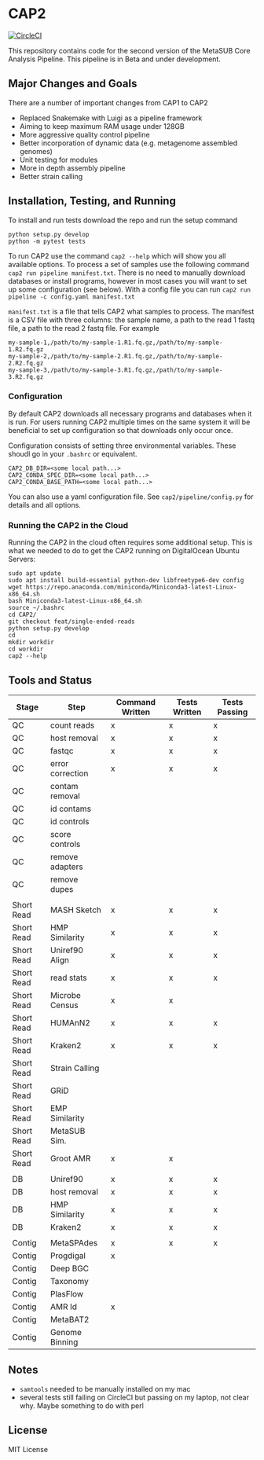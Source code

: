 # CAP2

[![CircleCI](https://circleci.com/gh/MetaSUB/CAP2.svg?style=svg)](https://circleci.com/gh/MetaSUB/CAP2)

This repository contains code for the second version of the MetaSUB Core Analysis Pipeline. This pipeline is in Beta and under development.

## Major Changes and Goals

There are a number of important changes from CAP1 to CAP2
 - Replaced Snakemake with Luigi as a pipeline framework
 - Aiming to keep maximum RAM usage under 128GB
 - More aggressive quality control pipeline
 - Better incorporation of dynamic data (e.g. metagenome assembled genomes)
 - Unit testing for modules
 - More in depth assembly pipeline
 - Better strain calling

## Installation, Testing, and Running

To install and run tests download the repo and run the setup command
```
python setup.py develop
python -m pytest tests
```

To run CAP2 use the command `cap2 --help` which will show you all available options. To process a set of samples use the following command `cap2 run pipeline manifest.txt`. There is no need to manually download databases or install programs, however in most cases you will want to set up some configuration (see below). With a config file you can run `cap2 run pipeline -c config.yaml manifest.txt`

`manifest.txt` is a file that tells CAP2 what samples to process. The manifest is a CSV file with three columns: the sample name, a path to the read 1 fastq file, a path to the read 2 fastq file. For example

```
my-sample-1,/path/to/my-sample-1.R1.fq.gz,/path/to/my-sample-1.R2.fq.gz
my-sample-2,/path/to/my-sample-2.R1.fq.gz,/path/to/my-sample-2.R2.fq.gz
my-sample-3,/path/to/my-sample-3.R1.fq.gz,/path/to/my-sample-3.R2.fq.gz
```

### Configuration

By default CAP2 downloads all necessary programs and databases when it is run. For users running CAP2 multiple times on the same system it will be beneficial to set up configuration so that downloads only occur once.

Configuration consists of setting three environmental variables. These shoudl go in your `.bashrc` or equivalent.

```
CAP2_DB_DIR=<some local path...>
CAP2_CONDA_SPEC_DIR=<some local path...>
CAP2_CONDA_BASE_PATH=<some local path...>
```

You can also use a yaml configuration file. See `cap2/pipeline/config.py` for details and all options.

### Running the CAP2 in the Cloud

Running the CAP2 in the cloud often requires some additional setup. This is what we needed to do to get the CAP2 running on DigitalOcean Ubuntu Servers:

```
sudo apt update
sudo apt install build-essential python-dev libfreetype6-dev config
wget https://repo.anaconda.com/miniconda/Miniconda3-latest-Linux-x86_64.sh
bash Miniconda3-latest-Linux-x86_64.sh
source ~/.bashrc
cd CAP2/
git checkout feat/single-ended-reads
python setup.py develop
cd
mkdir workdir
cd workdir
cap2 --help
```


## Tools and Status

| Stage      | Step             | Command Written | Tests Written | Tests Passing |
| ---------- | ---------------- | --------------- | ------------- | ------------- |
| QC         | count reads      | x               | x             | x             |
| QC         | host removal     | x               | x             | x             |
| QC         | fastqc           | x               | x             | x             |
| QC         | error correction | x               | x             | x             |
| QC         | contam removal   |                 |               |               |
| QC         | id contams       |                 |               |               |
| QC         | id controls      |                 |               |               |
| QC         | score controls   |                 |               |               |
| QC         | remove adapters  |                 |               |               |
| QC         | remove dupes     |                 |               |               |
|            |                  |                 |               |               |
| Short Read | MASH Sketch      | x               | x             | x             |
| Short Read | HMP Similarity   | x               | x             | x             |
| Short Read | Uniref90 Align   | x               | x             | x             |
| Short Read | read stats       | x               | x             | x             |
| Short Read | Microbe Census   | x               | x             |               |
| Short Read | HUMAnN2          | x               | x             | x             |
| Short Read | Kraken2          | x               | x             | x             |
| Short Read | Strain Calling   |                 |               |               |
| Short Read | GRiD             |                 |               |               |
| Short Read | EMP Similarity   |                 |               |               |
| Short Read | MetaSUB Sim.     |                 |               |               |
| Short Read | Groot AMR        | x               | x             |               |
|            |                  |                 |               |               |
| DB         | Uniref90         | x               | x             | x             |
| DB         | host removal     | x               | x             | x             |
| DB         | HMP Similarity   | x               | x             | x             |
| DB         | Kraken2          | x               | x             | x             |
|            |                  |                 |               |               |
| Contig     | MetaSPAdes       | x               | x             | x             |
| Contig     | Progdigal        | x               |               |               |
| Contig     | Deep BGC         |                 |               |               |
| Contig     | Taxonomy         |                 |               |               |
| Contig     | PlasFlow         |                 |               |               |
| Contig     | AMR Id           | x               |               |               |
| Contig     | MetaBAT2         |                 |               |               |
| Contig     | Genome Binning   |                 |               |               |

## Notes

 - `samtools` needed to be manually installed on my mac
 - several tests still failing on CircleCI but passing on my laptop, not clear why. Maybe something to do with perl

## License

MIT License
